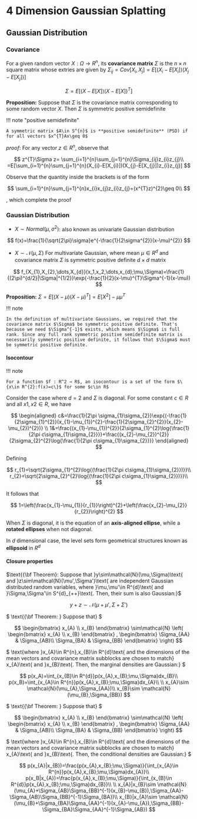 # 4 Dimension Gaussian Splatting

## Gaussian Distribution

### Covariance

For a given random vector $X:\Omega \rightarrow R^{n}$, its **covariance matrix** $\Sigma$ is the $n\times n$ square matrix whose extries are given by $\Sigma_{ij}=Cov[X_{i},X_{j}]=E[(X_{i}-E[X_{i}])(X_{j}-E[X_{j}])]$

$$
\Sigma=E[(X-E[X])(X-E[X])^{T}] 
$$

**Proposition:** Suppose that $\Sigma$ is the covariance matrix corresponding to some random vector $X$. Then $\Sigma$ is symmetric positive semidefinite

!!! note "positive semidefinite"

    A symmetric matrix $A\in S^{n}$ is **positive semidefinite** (PSD) if for all vectors $x^{T}Ax\geq 0$
 
$\textit{proof}\text{: For any vector }z\in R^{n} \text{, observe that}$

$$
z^{T}\Sigma z= \sum_{i=1}^{n}\sum_{j=1}^{n}\Sigma_{ij}z_{i}z_{j}\\
=E[\sum_{i=1}^{n}\sum_{j=1}^{n}(X_{i}-E[X_{i}])(X_{j}-E[X_{j}])z_{i}z_{j}]
$$

$\text{Observe that the quantity inside the brackets is of the form}$ 

$$
\sum_{i=1}^{n}\sum_{j=1}^{n}x_{i}x_{j}z_{i}z_{j}=(x^{T}z)^{2}\geq 0\\
$$

$\text{, which complete the proof}$

### Gaussian Distribution

* $X\sim Normal(\mu,\sigma^{2})$: also known as univariate Gaussian distribution

$$
f(x)=\frac{1}{\sqrt{2\pi}\sigma}e^{-\frac{1}{2\sigma^{2}}(x-\mu)^{2}}
$$

* $X\sim \mathcal{N}(\mu,\Sigma)$ For multivariate Gaussian, where mean $\mu\in R^{d}$ and covariance matrix $\Sigma$ is symmetric positive deﬁnite $d\times d$ matrix 

$$
f_{X_{1},X_{2},\dots,X_{d}}(x_1,x_2,\dots,x_{d};\mu,\Sigma)=\frac{1}{(2\pi)^{d/2}|\Sigma|^{1/2}}\exp(-\frac{1}{2}(x-\mu)^{T}\Sigma^{-1}(x-\mu))
$$

**Proposition:** $\Sigma=E[(X-\mu)(X-\mu)^{T}]=E[X^{2}]-\mu\mu^{T}$

!!! note

    In the definition of multivariate Gaussians, we required that the covariance matrix $\Sigma$ be symmetric positive definite. That's because we need $\Sigma^{-1}$ exists, which means $\Sigma$ is full rank. Since any full rank symmetric positive semidefinite matrix is necessarily symmetric positive definite, it follows that $\Sigma$ must be symmetric positive definite.

#### Isocontour

!!! note

    For a function $f : R^2 → R$, an isocontour is a set of the form $\{x\in R^{2}:f(x)=c\}$ for some $c\in R$

Consider the case where $d=2$ and $\Sigma$ is diagonal. For some constant $c\in R$ and all $x1,x2\in R$, we have

$$
\begin{aligned}
c&=\frac{1}{2\pi \sigma_{1}\sigma_{2}}\exp{(-\frac{1}{2\sigma_{1}^{2}}(x_{1}-\mu_{1})^{2}-\frac{1}{2\sigma_{2}^{2}}(x_{2}-\mu_{2})^{2})} \\
1&=\frac{(x_{1}-\mu_{1})^{2}}{2\sigma_{1}^{2}\log{\frac{1}{2\pi c\sigma_{1}\sigma_{2}}}}+\frac{(x_{2}-\mu_{2})^{2}}{2\sigma_{2}^{2}\log{\frac{1}{2\pi c\sigma_{1}\sigma_{2}}}}
\end{aligned}
$$

Defining

$$
r_{1}=\sqrt{2\sigma_{1}^{2}\log{(\frac{1}{2\pi c\sigma_{1}\sigma_{2}})}}\\
r_{2}=\sqrt{2\sigma_{2}^{2}\log{(\frac{1}{2\pi c\sigma_{1}\sigma_{2}})}}\\
$$

It follows that

$$
1=\left(\frac{x_{1}-\mu_{1}}{r_{1}}\right)^{2}+\left(\frac{x_{2}-\mu_{2}}{r_{2}}\right)^{2}
$$

When $\Sigma$ is diagonal, it is the equation of an **axis-aligned ellipse**, while a **rotated ellipses** when not diagonal.

In $d$ dimensional case, the level sets form geometrical structures known as **ellipsoid** in $R^{d}$

#### Closure properties

$\text{{\bf Theorem}: Suppose that }y\sim\mathcal{N}(\mu,\Sigma)\text{ and }z\sim\mathcal{N}(\mu',\Sigma')\text{ are independent Gaussian distributed random variables, where }\mu,\mu'\in R^{d}\text{ and }\Sigma,\Sigma'\in S^{d}_{++}\text{. Then, their sum is also Gaussian:}$

$$
y+z\sim \mathcal{N}(\mu+\mu',\Sigma+\Sigma')
$$

$
\text{{\bf Theorem: } Suppose that}
$

$$
\begin{bmatrix}
x_{A} \\
x_{B}
\end{bmatrix}
\sim\mathcal{N}
\left(
\begin{bmatrix}
x_{A} \\
x_{B}
\end{bmatrix}
,
\begin{bmatrix}
\Sigma_{AA} & \Sigma_{AB}\\
\Sigma_{BA} & \Sigma_{BB}
\end{bmatrix}
\right)
$$

$
\text{where }x_{A}\in R^{n},x_{B}\in R^{d}\text{ and the dimensions of the mean vectors and covariance matrix subblocks are chosen to match} x_{A}\text{ and }x_{B}\text{. Then, the marginal densities are Gaussian:}
$

$$
p(x_A)=\int_{x_{B}\in R^{d}}p(x_{A},x_{B};\mu,\Sigma)dx_{B}\\
p(x_B)=\int_{x_{A}\in R^{n}}p(x_{A},x_{B};\mu,\Sigma)dx_{A}\\
\\
x_{A}\sim \mathcal{N}(\mu_{A},\Sigma_{AA})\\
x_{B}\sim \mathcal{N}(\mu_{B},\Sigma_{BB})
$$

$
\text{{\bf Theorem: } Suppose that}
$

$$
\begin{bmatrix}
x_{A} \\
x_{B}
\end{bmatrix}
\sim\mathcal{N}
\left(
\begin{bmatrix}
x_{A} \\
x_{B}
\end{bmatrix}
,
\begin{bmatrix}
\Sigma_{AA} & \Sigma_{AB}\\
\Sigma_{BA} & \Sigma_{BB}
\end{bmatrix}
\right)
$$

$
\text{where }x_{A}\in R^{n},x_{B}\in R^{d}\text{ and the dimensions of the mean vectors and covariance matrix subblocks are chosen to match} x_{A}\text{ and }x_{B}\text{. Then, the conditional densities are Gaussian:}
$

$$
p(x_{A}|x_{B})=\frac{p(x_{A},x_{B};\mu,\Sigma)}{\int_{x_{A}\in R^{n}}p(x_{A},x_{B};\mu,\Sigma)dx_{A}}\\
p(x_B|x_{A})=\frac{p(x_{A},x_{B};\mu,\Sigma)}{\int_{x_{B}\in R^{d}}p(x_{A},x_{B};\mu,\Sigma)dx_{B}}\\
\\
x_{A}|x_{B}\sim \mathcal{N}(\mu_{A}+\Sigma_{AB}\Sigma_{BB}^{-1}(x_{B}-\mu_{B}),\Sigma_{AA}-\Sigma_{AB}\Sigma_{BB}^{-1}\Sigma_{BA})\\
x_{B}|x_{A}\sim \mathcal{N}(\mu_{B}+\Sigma_{BA}\Sigma_{AA}^{-1}(x_{A}-\mu_{A}),\Sigma_{BB}-\Sigma_{BA}\Sigma_{AA}^{-1}\Sigma_{AB})
$$